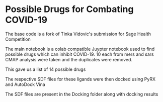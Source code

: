 # Possible Drugs for Combating COVID-19

The base code is a fork of Tinka Vidovic's submission for Sage Health Competition

The main notebook is a colab compatible Juypter notebook used to find possible drugs which can inhibit COVID-19. 10 each from mers and sars CMAP analysis were taken and the duplicates were removed.

This gave us a list of 14 possible drugs

The respective SDF files for these ligands were then docked using PyRX and AutoDock Vina

The SDF files are present in the Docking folder along with docking results
